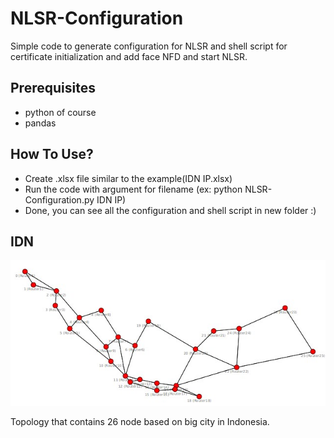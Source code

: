 # NLSR-Configuration
Simple code to generate configuration for NLSR and shell script for certificate initialization and add face NFD and start NLSR.
## Prerequisites
* python of course
* pandas
## How To Use?
* Create .xlsx file similar to the example(IDN IP.xlsx)
* Run the code with argument for filename (ex: python NLSR-Configuration.py IDN IP)
* Done, you can see all the configuration and shell script in new folder :)
## IDN
![alt text](https://github.com/aderama2711/NLSR-Configuration/blob/main/IDN.jpg)

Topology that contains 26 node based on big city in Indonesia. 
